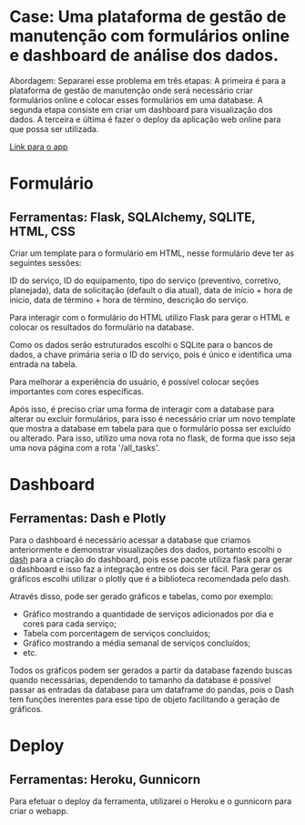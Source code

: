 # Case: Uma plataforma de gestão de manutenção com formulários online e dashboard de análise dos dados.

Abordagem: Separarei esse problema em três etapas: A primeira é para a plataforma de gestão de manutenção onde será necessário criar formulários online e colocar esses formulários em uma database. A segunda etapa consiste em criar um dashboard para visualização dos dados. A terceira e última é fazer o deploy da aplicação web online para que possa ser utilizada.

[Link para o app](https://gestao-modelo.herokuapp.com/)

# Formulário

## Ferramentas: Flask, SQLAlchemy, SQLITE, HTML, CSS

Criar um template para o formulário em HTML, nesse formulário deve ter as seguintes sessões:

ID do serviço, ID do equipamento, tipo do serviço (preventivo, corretivo, planejada), data de solicitação (default o dia atual), data de início + hora de inicio, data de término + hora de término, descrição do serviço.

Para interagir com o formulário do HTML utilizo Flask para gerar o HTML e colocar os resultados do formulário na database. 

Como os dados serão estruturados escolhi o SQLite para o bancos de dados, a chave primária seria o ID do serviço, pois é único e identifica uma entrada na tabela.

Para melhorar a experiência do usuário, é possível colocar seções importantes com cores específicas.  

Após isso, é preciso criar uma forma de interagir com a database para alterar ou excluir formulários, para isso é necessário criar um novo template que mostra a database em tabela para que o formulário possa ser excluído ou alterado. Para isso, utilizo uma nova rota no flask, de forma que isso seja uma nova página com a rota '/all_tasks'.

# Dashboard

## Ferramentas: Dash e Plotly

Para o dashboard é necessário acessar a database que criamos anteriormente e demonstrar visualizações dos dados, portanto escolhi o [dash]([http://dash.plotly.com/](http://dash.plotly.com/)) para a criação do dashboard, pois esse pacote utiliza flask para gerar o dashboard e isso faz a integração entre os dois ser fácil. Para gerar os gráficos escolhi utilizar o plotly que é a biblioteca recomendada pelo dash.

Através disso, pode ser gerado gráficos e tabelas, como por exemplo:

- Gráfico mostrando a quantidade de serviços adicionados por dia e cores para cada serviço;
- Tabela com porcentagem de serviços concluídos;
- Gráfico mostrando a média semanal de serviços concluídos;
- etc.

Todos os gráficos podem ser gerados a partir da database fazendo buscas quando necessárias, dependendo to tamanho da database é possível passar as entradas da database para um dataframe do pandas, pois o Dash tem funções inerentes para esse tipo de objeto facilitando a geração de gráficos.

# Deploy

## Ferramentas: Heroku, Gunnicorn

Para efetuar o deploy da ferramenta, utilizarei o Heroku e o gunnicorn para criar o webapp.
